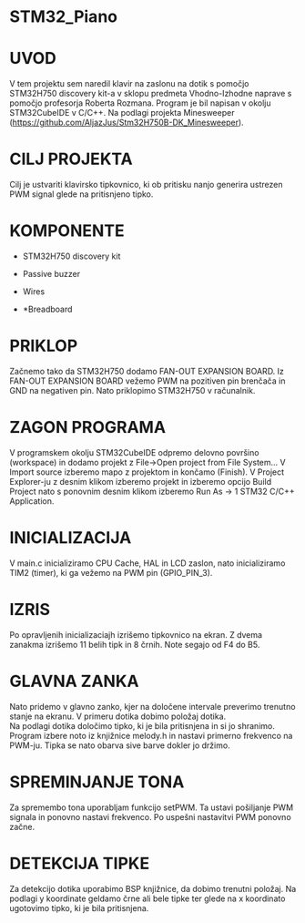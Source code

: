 # STM32_Piano
# UVOD  

V tem projektu sem naredil klavir na zaslonu na dotik s pomočjo STM32H750 discovery kit-a v sklopu predmeta 
Vhodno-Izhodne naprave s pomočjo profesorja Roberta Rozmana. Program je bil napisan v okolju STM32CubeIDE v 
C/C++. Na podlagi projekta Minesweeper (https://github.com/AljazJus/Stm32H750B-DK_Minesweeper). 
 

# CILJ PROJEKTA 

Cilj je ustvariti klavirsko tipkovnico, ki ob pritisku nanjo generira ustrezen PWM signal glede na pritisnjeno tipko.  

 

# KOMPONENTE 

- STM32H750 discovery kit 

- Passive buzzer 

- Wires 

- *Breadboard 

# PRIKLOP 

Začnemo tako da STM32H750 dodamo FAN-OUT EXPANSION BOARD. 
Iz FAN-OUT EXPANSION BOARD vežemo PWM na pozitiven pin brenčača in GND na negativen pin. 
Nato priklopimo STM32H750 v računalnik. 

# ZAGON PROGRAMA 

V programskem okolju STM32CubeIDE odpremo delovno površino (workspace) in dodamo projekt z File->Open project from File System...
V Import source izberemo mapo z projektom in končamo (Finish). 
V Project Explorer-ju z desnim klikom izberemo projekt in izberemo opcijo Build Project nato s ponovnim desnim klikom izberemo
Run As -> 1 STM32 C/C++ Application. 

# INICIALIZACIJA 

V main.c inicializiramo CPU Cache, HAL in LCD zaslon, nato inicializiramo TIM2 (timer), ki ga vežemo na PWM pin (GPIO_PIN_3).  

# IZRIS 

Po opravljenih inicializaciajh izrišemo tipkovnico na ekran. Z dvema zanakma izrišemo 11 belih tipk in 8 črnih. Note segajo od F4 do B5. 

# GLAVNA ZANKA 

Nato pridemo v glavno zanko, kjer na določene intervale preverimo trenutno stanje na ekranu. V primeru dotika dobimo položaj dotika.  
Na podlagi dotika določimo tipko, ki je bila pritisnjena in si jo shranimo. Program izbere noto  iz knjižnice melody.h in nastavi 
primerno frekvenco na PWM-ju. Tipka se nato obarva sive barve dokler jo držimo. 

# SPREMINJANJE TONA 

Za spremembo tona uporabljam funkcijo setPWM. Ta ustavi pošiljanje PWM signala in ponovno nastavi frekvenco. Po uspešni nastavitvi PWM ponovno začne. 

# DETEKCIJA TIPKE 

Za detekcijo dotika uporabimo BSP knjižnice, da dobimo trenutni položaj. 
Na podlagi y koordinate geldamo črne ali bele tipke ter glede na x koordinato ugotovimo tipko, ki je bila pritisnjena. 

 
